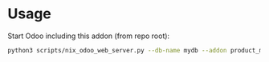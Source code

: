 # Usage

Start Odoo including this addon (from repo root):

```bash
python3 scripts/nix_odoo_web_server.py --db-name mydb --addon product_multi_barcode
```
